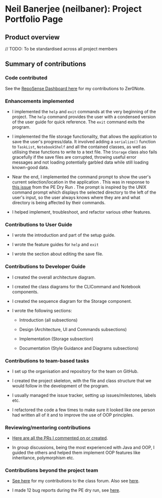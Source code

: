 # Neil Banerjee (neilbaner): Project Portfolio Page

## Product overview

// TODO: To be standardised across all project members

## Summary of contributions

### Code contributed

See the [RepoSense Dashboard here](https://nus-cs2113-ay2021s1.github.io/tp-dashboard/#breakdown=true&search=neilbaner&sort=totalCommits%20dsc&sortWithin=totalCommits%20dsc&timeframe=commit&mergegroup=&groupSelect=groupByNone&checkedFileTypes=docs~functional-code~test-code~other&tabOpen=true&tabType=authorship&zFR=false&tabAuthor=neilbaner&tabRepo=AY2021S1-CS2113T-T12-3%2Ftp%5Bmaster%5D&authorshipIsMergeGroup=false&authorshipFileTypes=docs~functional-code~test-code~other) for my contributions to Zer0Note. 

### Enhancements implemented

* I implemented the `help` and `exit` commands at the very beginning of the project. The `help` command provides the
 user with a condensed version of the user guide for quick reference. The `exit` command exits the program.  

* I implemented the file storage functionality, that allows the application to save the user's progress/data. It
involved adding a `serialize()` function to `TaskList`, `NotebookShelf` and all the contained classes, as well as
utilising these functions to write to a text file. The `Storage` class also fails gracefully if the save files are
corrupted, throwing useful error messages and not loading potentially garbled data while still loading known-good
data.  

* Near the end, I implemented the command prompt to show the user's current selection/location in the application
. This was in response to [this issue](https://github.com/AY2021S1-CS2113T-T12-3/tp/issues/175) from the PE Dry Run
. The prompt is inspired by the UNIX command prompt which displays the selected directory to the left of the user's
 input, so the user always knows where they are and what directory is being affected by their commands. 

* I helped implement, troubleshoot, and refactor various other features. 

### Contributions to User Guide

* I wrote the introduction and part of the setup guide. 

* I wrote the feature guides for `help` and `exit`

* I wrote the section about editing the save file. 

### Contributions to Developer Guide

* I created the overall architecture diagram. 

* I created the class diagrams for the CLICommand and Notebook components. 

* I created the sequence diagram for the Storage component. 

* I wrote the following sections: 

    * Introduction (all subsections)
    
    * Design (Architecture, UI and Commands subsections)
    
    * Implementation (Storage subsection)
    
    * Documentation (Style Guidance and Diagrams subsections)

### Contributions to team-based tasks

* I set up the organisation and repository for the team on GitHub. 

* I created the project skeleton, with the file and class structure that we would follow in the development of the
 program. 

* I usually managed the issue tracker, setting up issues/milestones, labels etc. 

* I refactored the code a few times to make sure it looked like one person had written all of it and to improve the
 use of OOP principles. 

### Reviewing/mentoring contributions

* [Here are all the PRs I commented on or created](https://github.com/AY2021S1-CS2113T-T12-3/tp/pulls?q=is%3Apr+commenter%3Aneilbaner). 

* In group discussions, being the most experienced with Java and OOP, I guided the others and helped them implement
 OOP features like inheritance, polymorphism etc. 

### Contributions beyond the project team

* [See here](https://github.com/nus-cs2113-AY2021S1/forum/issues?q=is%3Aissue+commenter%3Aneilbaner+) for my
 contributions to the class forum. Also see 
 [here](https://nus-cs2113-ay2021s1.github.io/dashboards/contents/forum-activities.html). 
 
* I made 12 bug reports during the PE dry run, see [here](https://github.com/NeilBaner/ped/issues). 